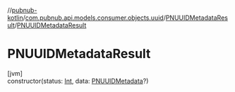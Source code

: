 //[pubnub-kotlin](../../../index.md)/[com.pubnub.api.models.consumer.objects.uuid](../index.md)/[PNUUIDMetadataResult](index.md)/[PNUUIDMetadataResult](-p-n-u-u-i-d-metadata-result.md)

# PNUUIDMetadataResult

[jvm]\
constructor(status: [Int](https://kotlinlang.org/api/latest/jvm/stdlib/kotlin/-int/index.html), data: [PNUUIDMetadata](../../../../pubnub-kotlin/com.pubnub.api.models.consumer.objects.uuid/-p-n-u-u-i-d-metadata/index.md)?)
